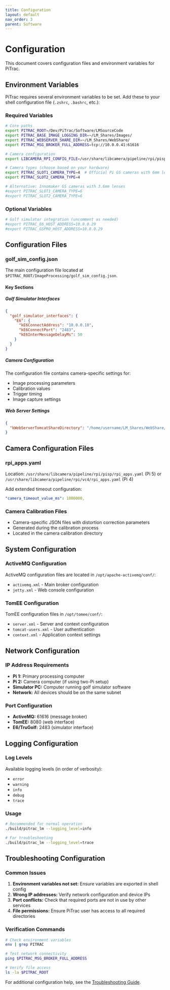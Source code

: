 ```yaml
---
title: Configuration
layout: default
nav_order: 3
parent: Software
---
```


# Configuration

This document covers configuration files and environment variables for PiTrac.

## Environment Variables

PiTrac requires several environment variables to be set. Add these to your shell configuration file (`.zshrc`, `.bashrc`, etc.):

### Required Variables

```bash
# Core paths
export PITRAC_ROOT=/Dev/PiTrac/Software/LMSourceCode
export PITRAC_BASE_IMAGE_LOGGING_DIR=~/LM_Shares/Images/
export PITRAC_WEBSERVER_SHARE_DIR=~/LM_Shares/WebShare/
export PITRAC_MSG_BROKER_FULL_ADDRESS=tcp://10.0.0.41:61616

# Camera configuration
export LIBCAMERA_RPI_CONFIG_FILE=/usr/share/libcamera/pipeline/rpi/pisp/rpi_apps.yaml

# Camera types (choose based on your hardware)
export PITRAC_SLOT1_CAMERA_TYPE=4  # Official Pi GS cameras with 6mm lenses
export PITRAC_SLOT2_CAMERA_TYPE=4

# Alternative: Innomaker GS cameras with 3.6mm lenses
#export PITRAC_SLOT1_CAMERA_TYPE=6
#export PITRAC_SLOT2_CAMERA_TYPE=6
```

### Optional Variables

```bash
# Golf simulator integration (uncomment as needed)
#export PITRAC_E6_HOST_ADDRESS=10.0.0.29
#export PITRAC_GSPRO_HOST_ADDRESS=10.0.0.29
```

## Configuration Files

### golf_sim_config.json

The main configuration file located at `$PITRAC_ROOT/ImageProcessing/golf_sim_config.json`.

#### Key Sections

##### Golf Simulator Interfaces

```json
{
  "golf_simulator_interfaces": {
    "E6": {
      "kE6ConnectAddress": "10.0.0.10",
      "kE6ConnectPort": "2483", 
      "kE6InterMessageDelayMs": 50
    }
  }
}
```

##### Camera Configuration

The configuration file contains camera-specific settings for:
- Image processing parameters
- Calibration values
- Trigger timing
- Image capture settings

##### Web Server Settings

```json
{
  "kWebServerTomcatShareDirectory": "/home/username/LM_Shares/WebShare/"
}
```

## Camera Configuration Files

### rpi_apps.yaml

Location: `/usr/share/libcamera/pipeline/rpi/pisp/rpi_apps.yaml` (Pi 5) or `/usr/share/libcamera/pipeline/rpi/vc4/rpi_apps.yaml` (Pi 4)

Add extended timeout configuration:

```yaml
"camera_timeout_value_ms": 1000000,
```

### Camera Calibration Files

- Camera-specific JSON files with distortion correction parameters
- Generated during the calibration process
- Located in the camera calibration directory

## System Configuration

### ActiveMQ Configuration

ActiveMQ configuration files are located in `/opt/apache-activemq/conf/`:

- `activemq.xml` - Main broker configuration
- `jetty.xml` - Web console configuration  

### TomEE Configuration

TomEE configuration files in `/opt/tomee/conf/`:

- `server.xml` - Server and context configuration
- `tomcat-users.xml` - User authentication
- `context.xml` - Application context settings

## Network Configuration

### IP Address Requirements

- **Pi 1:** Primary processing computer
- **Pi 2:** Camera computer (if using two-Pi setup)  
- **Simulator PC:** Computer running golf simulator software
- **Network:** All devices should be on the same subnet

### Port Configuration

- **ActiveMQ:** 61616 (message broker)
- **TomEE:** 8080 (web interface)
- **E6/TruGolf:** 2483 (simulator interface)

## Logging Configuration

### Log Levels

Available logging levels (in order of verbosity):
- `error`
- `warning`  
- `info`
- `debug`
- `trace`

### Usage

```bash
# Recommended for normal operation
./build/pitrac_lm --logging_level=info

# For troubleshooting
./build/pitrac_lm --logging_level=trace
```

## Troubleshooting Configuration

### Common Issues

1. **Environment variables not set:** Ensure variables are exported in shell config
2. **Wrong IP addresses:** Verify network configuration and device IPs
3. **Port conflicts:** Check that required ports are not in use by other services
4. **File permissions:** Ensure PiTrac user has access to all required directories

### Verification Commands

```bash
# Check environment variables
env | grep PITRAC

# Test network connectivity  
ping $PITRAC_MSG_BROKER_FULL_ADDRESS

# Verify file access
ls -la $PITRAC_ROOT
```

For additional configuration help, see the [Troubleshooting Guide](../troubleshooting/).